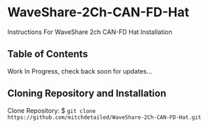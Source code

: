 # WaveShare-2Ch-CAN-FD-Hat
Instructions For WaveShare 2ch CAN-FD Hat Installation

## Table of Contents
Work In Progress, check back soon for updates...


## Cloning Repository and Installation
Clone Repository:  $ `git clone https://github.com/mitchdetailed/WaveShare-2Ch-CAN-FD-Hat.git`

